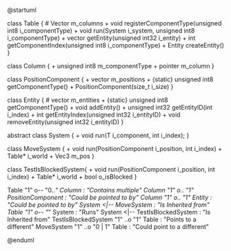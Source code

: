 @startuml

class Table {
	# Vector<Column> m_columns
	+ void registerComponentType(unsigned int8 i_componentType)
	+ void run(System<T> i_system, unsigned int8 i_componentType)
    + vector<Column> getEntity(unsigned int32 i_entity)
    + int getComponentIndex(unsigned int8 i_componentType)
	+ Entity createEntity()
}

class Column {
    + unsigned int8 m_componentType
	+ pointer m_column
}

class PositionComponent {
	+ vector<Vec3> m_positions
    + {static} unsigned int8 getComponentType()
	+ PositionComponent(size_t i_size)
}

class Entity { 
	# vector<unsigned int32> m_entities
	+ {static} unsigned int8 getComponentType()
	+ void addEntity()
	+ unsigned int32 getEntityID(int i_index)
	+ int getEntityIndex(unsigned int32 i_entityID)
	+ void removeEntity(unsigned int32 i_entityID)
}

abstract class System {
	+ void run(T i_component, int i_index);
}

class MoveSystem {
	+ void run(PositionComponent i_position, int i_index)
    + Table* i_world
    + Vec3 m_pos
}

class TestIsBlockedSystem{
    + void run(PositionComponent i_position, int i_index)
    + Table* i_world
    + bool o_isBlocked
}



Table "1" o-- "0..*" Column : "Contains multiple"
Column "1" o.. "1" PositionComponent : "Could be pointed to by"
Column "1" o.. "1" Entity : "Could be pointed to by"
System <|-- MoveSystem : "Is Inherited from"
Table "1" o-- "*" System : "Runs"
System <|-- TestIsBlockedSystem : "Is Inherited from"
TestIsBlockedSystem "1" ..o "1" Table : "Points to a different"
MoveSystem "1" ..o "0 | 1" Table : "Could point to a different"

@enduml
